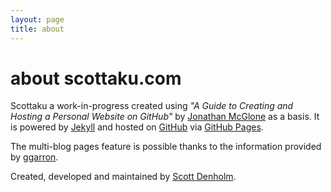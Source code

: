 ```yaml
---
layout: page
title: about
---
```



# about scottaku.com

Scottaku a work-in-progress created using *"A Guide to Creating and Hosting a Personal Website on GitHub"* by [Jonathan McGlone] as a basis. It is powered by [Jekyll] and hosted  on [GitHub] via [GitHub Pages].

The multi-blog pages feature is possible thanks to the information provided by [ggarron].

Created, developed and maintained by [Scott Denholm].




[Jonathan McGlone]: http://jmcglone.com/guides/github-pages/
[Jekyll]: http://jekyllrb.com/
[GitHub]: http://github.com/sjdenholm/sjdenholm.github.io/
[GitHub Pages]: http://pages.github.com/
[ggarron]: https://github.com/ggarron/multi-blog-jekyll/
[Scott Denholm]: http://www.scottaku.com/ScottDenholm/
